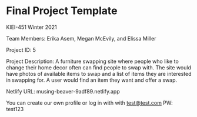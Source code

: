 # Final Project Template

KIEI-451 Winter 2021

Team Members: Erika Asem, Megan McEvily, and Elissa Miller

Project ID: 5

Project Description: A furniture swapping site where people who like to change their home decor often can find people to swap with. The site would have photos of available items to swap and a list of items they are interested in swapping for. A user would find an item they want and offer a swap.


Netlify URL: musing-beaver-9adf89.netlify.app

You can create our own profile or log in with with test@test.com PW: test123